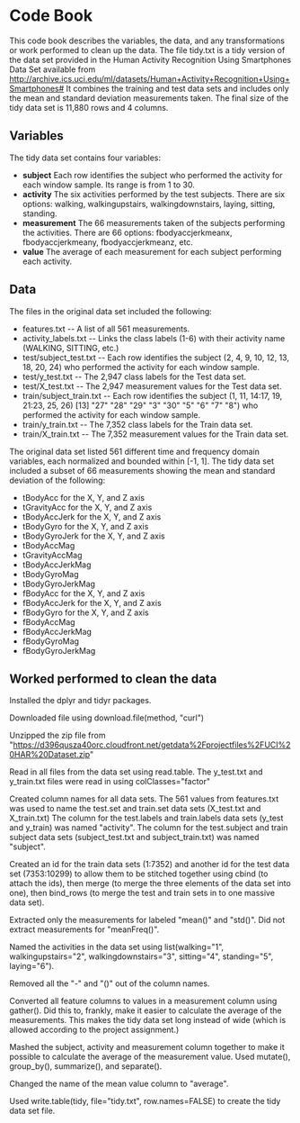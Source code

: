 # Code Book
This code book describes the variables, the data, and any transformations or work performed to clean up the data.
The file tidy.txt is a tidy version of the data set provided in the Human Activity Recognition Using Smartphones Data Set available from http://archive.ics.uci.edu/ml/datasets/Human+Activity+Recognition+Using+Smartphones#
It combines the training and test data sets and includes only the mean and standard deviation measurements taken. The final size of the tidy data set is 11,880 rows and 4 columns.

## Variables
The tidy data set contains four variables: 
* **subject** Each row identifies the subject who performed the activity for each window sample. Its range is from 1 to 30.
* **activity** The six activities performed by the test subjects. There are six options: walking, walkingupstairs, walkingdownstairs, laying, sitting, standing. 
* **measurement** The 66 measurements taken of the subjects performing the activities. There are 66 options: fbodyaccjerkmeanx, fbodyaccjerkmeany, fbodyaccjerkmeanz, etc.
* **value** The average of each measurement for each subject performing each activity.

## Data
The files in the original data set included the following: 
  * features.txt -- A list of all 561 measurements.
  * activity_labels.txt -- Links the class labels (1-6) with their activity name (WALKING, SITTING, etc.)
  * test/subject_test.txt -- Each row identifies the subject (2, 4, 9, 10, 12, 13, 18, 20, 24) who performed the activity for each window sample.
  * test/y_test.txt -- The 2,947 class labels for the Test data set.
  * test/X_test.txt -- The 2,947 measurement values for the Test data set.
  * train/subject_train.txt -- Each row identifies the subject (1, 11, 14:17, 19, 21:23, 25, 26)
[13] "27" "28" "29" "3"  "30" "5"  "6"  "7"  "8") who performed the activity for each window sample.   
  * train/y_train.txt -- The 7,352 class labels for the Train data set.
  * train/X_train.txt -- The 7,352 measurement values for the Train data set.

The original data set listed 561 different time and frequency domain variables, each normalized and bounded within [-1, 1]. The tidy data set included a subset of 66 measurements showing the mean and standard deviation of the following: 

* tBodyAcc for the X, Y, and Z axis
* tGravityAcc for the X, Y, and Z axis
* tBodyAccJerk for the X, Y, and Z axis
* tBodyGyro for the X, Y, and Z axis
* tBodyGyroJerk for the X, Y, and Z axis
* tBodyAccMag
* tGravityAccMag
* tBodyAccJerkMag
* tBodyGyroMag
* tBodyGyroJerkMag
* fBodyAcc for the X, Y, and Z axis
* fBodyAccJerk for the X, Y, and Z axis
* fBodyGyro for the X, Y, and Z axis
* fBodyAccMag
* fBodyAccJerkMag
* fBodyGyroMag
* fBodyGyroJerkMag

## Worked performed to clean the data
Installed the dplyr and tidyr packages. 

Downloaded file using download.file(method, "curl")

Unzipped the zip file from "https://d396qusza40orc.cloudfront.net/getdata%2Fprojectfiles%2FUCI%20HAR%20Dataset.zip"

Read in all files from the data set using read.table. The y_test.txt and y_train.txt files were read in using colClasses="factor"

Created column names for all data sets. The 561 values from features.txt was used to name the test.set and train.set data sets (X_test.txt and X_train.txt) The column for the test.labels and train.labels data sets (y_test and y_train) was named "activity". The column for the test.subject and train subject data sets (subject_test.txt and subject_train.txt) was named "subject". 

Created an id for the train data sets (1:7352) and another id for the test data set (7353:10299) to allow them to be stitched together using cbind (to attach the ids), then merge (to merge the three elements of the data set into one), then bind_rows (to merge the test and train sets in to one massive data set). 

Extracted only the measurements for labeled "mean()" and "std()". Did not extract measurements for "meanFreq()".

Named the activities in the data set using list(walking="1", walkingupstairs="2", walkingdownstairs="3", sitting="4", standing="5", laying="6").

Removed all the "-" and "()" out of the column names.

Converted all feature columns to values in a measurement column using gather(). Did this to, frankly, make it easier to calculate the average of the measurements. This makes the tidy data set long instead of wide (which is allowed according to the project assignment.) 

Mashed the subject, activity and measurement column together to make it possible to calculate the average of the measurement value. Used mutate(), group_by(), summarize(), and separate(). 

Changed the name of the mean value column to "average". 

Used write.table(tidy, file="tidy.txt", row.names=FALSE) to create the tidy data set file. 
